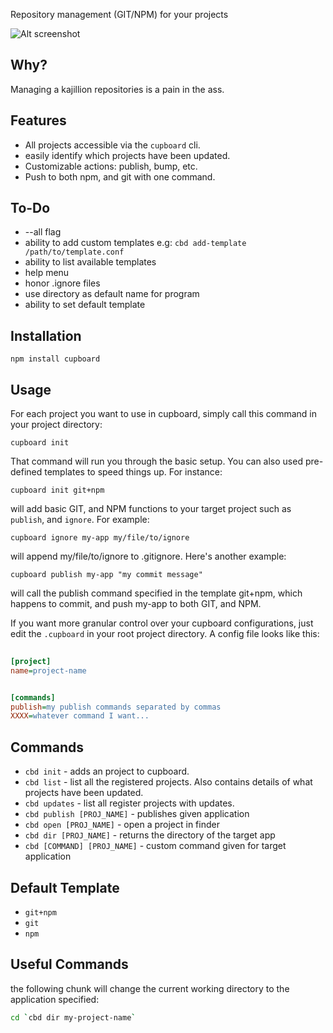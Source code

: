Repository management (GIT/NPM) for your projects       


![Alt screenshot](http://i.imgur.com/YWIey.png)    


## Why?                                                     
       
Managing a kajillion repositories is a pain in the ass. 

## Features                                
           
- All projects accessible via the `cupboard` cli.
- easily identify which projects have been updated. 
- Customizable actions: publish, bump, etc.      
- Push to both npm, and git with one command.
                                            

## To-Do

- --all flag       
- ability to add custom templates e.g: `cbd add-template /path/to/template.conf`
- ability to list available templates
- help menu
- honor .ignore files
- use directory as default name for program
- ability to set default template

## Installation 

	npm install cupboard
                             

## Usage                                   
                          
For each project you want to use in cupboard, simply call this command in your project directory:
                                            
	cupboard init               

That command will run you through the basic setup. You can also used pre-defined templates to speed things up. For instance:
    
	cupboard init git+npm
	                         
will add basic GIT, and NPM functions to your target project such as `publish`, and `ignore`. For example:

	cupboard ignore my-app my/file/to/ignore
	
will append my/file/to/ignore to .gitignore. Here's another example:

 	cupboard publish my-app "my commit message"
                   
will call the publish command specified in the template git+npm, which happens to commit, and push my-app to both GIT, and NPM.       



If you want more granular control over your cupboard configurations, just edit the `.cupboard` in your root project directory. A config file looks like this:

````ini
    
[project]
name=project-name


[commands]
publish=my publish commands separated by commas
XXXX=whatever command I want...

````                                                                                                        

## Commands           
                  
- `cbd init` - adds an project to cupboard.
- `cbd list` - list all the registered projects. Also contains details of what projects have
been updated.         
- `cbd updates` - list all register projects with updates.                                                                          
- `cbd publish [PROJ_NAME]` - publishes given application                        
- `cbd open [PROJ_NAME]` - open a project in finder    
- `cbd dir [PROJ_NAME]` - returns the directory of the target app     
- `cbd [COMMAND] [PROJ_NAME]` - custom command given for target application 


## Default Template

- `git+npm`
- `git`
- `npm`


## Useful Commands

the following chunk will change the current working directory to the application specified:   

````bash       
cd `cbd dir my-project-name`
````      
            




              

                       




                                    

